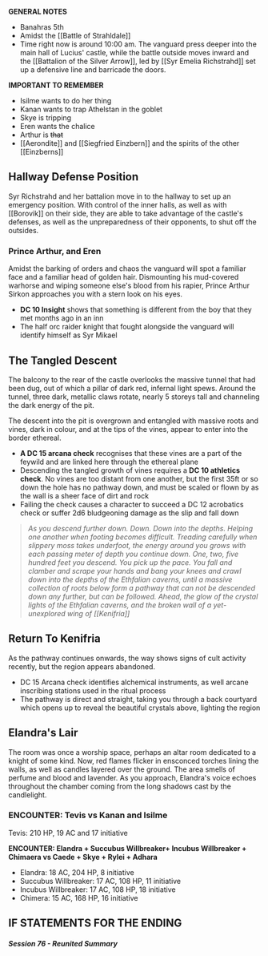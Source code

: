 **GENERAL NOTES**
- Banahras 5th
- Amidst the [[Battle of Strahldale]]
- Time right now is around 10:00 am. The vanguard press deeper into the main hall of Lucius' castle, while the battle outside moves inward and the [[Battalion of the Silver Arrow]], led by [[Syr Emelia Richstrahd]] set up a defensive line and barricade the doors.

**IMPORTANT TO REMEMBER**
- Isilme wants to do her thing
- Kanan wants to trap Athelstan in the goblet
- Skye is tripping
- Eren wants the chalice
- Arthur is ~~that~~
- [[Aerondite]] and [[Siegfried Einzbern]] and the spirits of the other [[Einzberns]]
## Hallway Defense Position
Syr Richstrahd and her battalion move in to the hallway to set up an emergency position. With control of the inner halls, as well as with [[Borovik]] on their side, they are able to take advantage of the castle's defenses, as well as the unpreparedness of their opponents, to shut off the outsides.
### Prince Arthur, and Eren
Amidst the barking of orders and chaos the vanguard will spot a familiar face and a familiar head of golden hair. Dismounting his mud-covered warhorse and wiping someone else's blood from his rapier, Prince Arthur Sirkon approaches you with a stern look on his eyes.
- **DC 10 Insight** shows that something is different from the boy that they met months ago in an inn
- The half orc raider knight that fought alongside the vanguard will identify himself as Syr Mikael
## The Tangled Descent
The balcony to the rear of the castle overlooks the massive tunnel that had been dug, out of which a pillar of dark red, infernal light spews. Around the tunnel, three dark, metallic claws rotate, nearly 5 storeys tall and channeling the dark energy of the pit.

The descent into the pit is overgrown and entangled with massive roots and vines, dark in colour, and at the tips of the vines, appear to enter into the border ethereal. 
- **A DC 15 arcana check** recognises that these vines are a part of the feywild and are linked here through the ethereal plane
- Descending the tangled growth of vines requires a **DC 10 athletics check**. No vines are too distant from one another, but the first 35ft or so down the hole has no pathway down, and must be scaled or flown by as the wall is a sheer face of dirt and rock
- Failing the check causes a character to succeed a DC 12 acrobatics check or suffer 2d6 bludgeoning damage as the slip and fall down

> *As you descend further down. Down. Down into the depths. Helping one another when footing becomes difficult. Treading carefully when slippery moss takes underfoot, the energy around you grows with each passing meter of depth you continue down. One, two, five hundred feet you descend. You pick up the pace. You fall and clamber and scrape your hands and bang your knees and crawl down into the depths of the Ethfalian caverns, until a massive collection of roots below form a pathway that can not be descended down any further, but can be followed. Ahead, the glow of the crystal lights of the Ethfalian caverns, and the broken wall of a yet-unexplored wing of [[Kenifria]]*

## Return To Kenifria
As the pathway continues onwards, the way shows signs of cult activity recently, but the region appears abandoned. 
- DC 15 Arcana check identifies alchemical instruments, as well arcane inscribing stations used in the ritual process
- The pathway is direct and straight, taking you through a back courtyard which opens up to reveal the beautiful crystals above, lighting the region
## Elandra's Lair
The room was once a worship space, perhaps an altar room dedicated to a knight of some kind. Now, red flames flicker in ensconced torches lining the walls, as well as candles layered over the ground. The area smells of perfume and blood and lavender. As you approach, Elandra's voice echoes throughout the chamber coming from the long shadows cast by the candlelight.

### **ENCOUNTER: Tevis vs Kanan and Isilme**

Tevis: 210 HP, 19 AC and 17 initiative

**ENCOUNTER: Elandra + Succubus Willbreaker+ Incubus Willbreaker + Chimaera vs Caede + Skye + Rylei + Adhara**
- Elandra: 18 AC, 204 HP, 8 initiative
- Succubus Willbreaker: 17 AC, 108 HP, 11 initiative
- Incubus Willbreaker: 17 AC, 108 HP, 18 initiative
- Chimera: 15 AC, 168 HP, 16 initiative

## IF STATEMENTS FOR THE ENDING
##### Session 76 - Reunited Summary

